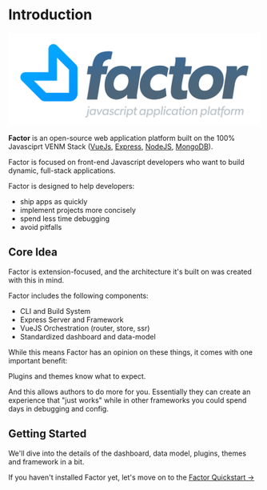 # Introduction

![Factor Logo](./img/factor-logo-2.svg)

**Factor** is an open-source web application platform built on the 100% Javasciprt VENM Stack ([VueJs](https://vuejs.org), [Express](https://expressjs.com), [NodeJS](https://nodejs.org/en/), [MongoDB](https://github.com/mongodb/mongo)).

Factor is focused on front-end Javascript developers who want to build dynamic, full-stack applications.

Factor is designed to help developers:

- ship apps as quickly
- implement projects more concisely
- spend less time debugging
- avoid pitfalls

## Core Idea

Factor is extension-focused, and the architecture it's built on was created with this in mind.

Factor includes the following components:

- CLI and Build System
- Express Server and Framework
- VueJS Orchestration (router, store, ssr)
- Standardized dashboard and data-model

While this means Factor has an opinion on these things, it comes with one important benefit:

Plugins and themes know what to expect.

And this allows authors to do more for you. Essentially they can create an experience that "just works" while in other frameworks you could spend days in debugging and config.

## Getting Started

We'll dive into the details of the dashboard, data model, plugins, themes and framework in a bit.

If you haven't installed Factor yet, let's move on to the [Factor Quickstart &rarr;](./guide/quickstart)
